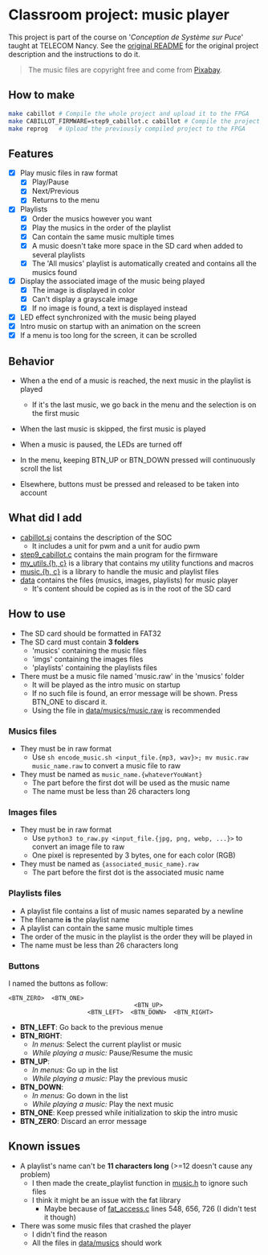 # Classroom project: music player

This project is part of the course on '*Conception de Système sur Puce*' taught at TELECOM Nancy.
See the [original README](README_Original.md) for the original project description and the instructions to do it.

> The music files are copyright free and come from [Pixabay](https://pixabay.com/music).

## How to make
```sh
make cabillot # Compile the whole project and upload it to the FPGA
make CABILLOT_FIRMWARE=step9_cabillot.c cabillot # Compile the project with a custom firmware and upload it to the FPGA
make reprog   # Upload the previously compiled project to the FPGA
```

## Features
- [x] Play music files in raw format
  - [x] Play/Pause
  - [x] Next/Previous
  - [x] Returns to the menu
- [x] Playlists
  - [x] Order the musics however you want
  - [x] Play the musics in the order of the playlist
  - [x] Can contain the same music multiple times
  - [x] A music doesn't take more space in the SD card when added to several playlists
  - [x] The 'All musics' playlist is automatically created and contains all the musics found
- [x] Display the associated image of the music being played
  - [x] The image is displayed in color
  - [x] Can't display a grayscale image
  - [x] If no image is found, a text is displayed instead
- [x] LED effect synchronized with the music being played
- [x] Intro music on startup with an animation on the screen
- [x] If a menu is too long for the screen, it can be scrolled

## Behavior
- When a the end of a music is reached, the next music in the playlist is played
  - If it's the last music, we go back in the menu and the selection is on the first music
- When the last music is skipped, the first music is played
- When a music is paused, the LEDs are turned off

- In the menu, keeping BTN_UP or BTN_DOWN pressed will continuously scroll the list
- Elsewhere, buttons must be pressed and released to be taken into account




## What did I add

- [cabillot.si](cabillot.si) contains the description of the SOC
  - It includes a unit for pwm and a unit for audio pwm
- [step9_cabillot.c](firmware/step9_cabillot.c) contains the main program for the firmware
- [my_utils.{h, c}](firmware/my_utils.h) is a library that contains my utility functions and macros
- [music.{h, c}](firmware/music.h) is a library to handle the music and playlist files
- [data](data) contains the files (musics, images, playlists) for music player
  - It's content should be copied as is in the root of the SD card

## How to use

- The SD card should be formatted in FAT32
- The SD card must contain **3 folders**
  - 'musics' containing the music files
  - 'imgs' containing the images files
  - 'playlists' containing the playlists files
- There must be a music file named 'music.raw' in the 'musics' folder
  - It will be played as the intro music on startup
  - If no such file is found, an error message will be shown. Press BTN_ONE to discard it.
  - Using the file in [data/musics/music.raw](data/musics/music.raw) is recommended
### Musics files
- They must be in raw format
  - Use `sh encode_music.sh <input_file.{mp3, wav}>; mv music.raw music_name.raw` to convert a music file to raw
- They must be named as `music_name.{whateverYouWant}`
  - The part before the first dot will be used as the music name
  - The name must be less than 26 characters long

### Images files
- They must be in raw format
  - Use `python3 to_raw.py <input_file.{jpg, png, webp, ...}>` to convert an image file to raw
  - One pixel is represented by 3 bytes, one for each color (RGB)
- They must be named as `{associated_music_name}.raw`
  - The part before the first dot is the associated music name

### Playlists files
- A playlist file contains a list of music names separated by a newline
- The filename **is** the playlist name
- A playlist can contain the same music multiple times
- The order of the music in the playlist is the order they will be played in
- The name must be less than 26 characters long

### Buttons
I named the buttons as follow:
```plaintext
<BTN_ZERO>  <BTN_ONE>
                                   <BTN_UP>
                      <BTN_LEFT>  <BTN_DOWN>  <BTN_RIGHT>
```
- **BTN_LEFT**: Go back to the previous menue
- **BTN_RIGHT**:
  - *In menus:* Select the current playlist or music
  - *While playing a music:* Pause/Resume the music
- **BTN_UP**:
  - *In menus:* Go up in the list
  - *While playing a music:* Play the previous music
- **BTN_DOWN**:
  - *In menus:* Go down in the list
  - *While playing a music:* Play the next music
- **BTN_ONE**: Keep pressed while initialization to skip the intro music
- **BTN_ZERO**: Discard an error message

## Known issues
- A playlist's name can't be **11 characters long** (>=12 doesn't cause any problem)
  - I then made the create_playlist function in [music.h](firmware/music.h) to ignore such files
  - I think it might be an issue with the fat library
    - Maybe because of [fat_access.c](https://github.com/ultraembedded/fat_io_lib/blob/0ef5c2bbc0ab2ff96d970a2149764d8fc377eb33/src/fat_access.c) lines 548, 656, 726 (I didn't test it though)
- There was some music files that crashed the player
  - I didn't find the reason
  - All the files in [data/musics](data/musics) should work

